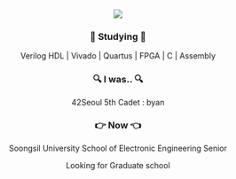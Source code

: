 <h3 align="center"><img src="https://capsule-render.vercel.app/api?type=venom&height=200&section=header&text=Zi-Yoon%20&color=0:D091F6,100:B291F6&fontSize=90&fontColor=534866&animation=fadeIn" /></h3>

<h3 align="center">📖 Studying 📖</h3>
<div align="center">
    <p align="center">
        Verilog HDL | Vivado | Quartus | FPGA | C | Assembly
    </p>
</div>

<h3 align="center">🔍 I was.. 🔍</h3>
<div align="center">
    <p align="center">
        42Seoul 5th Cadet : byan
    </p>
</div>

<h3 align="center">👉 Now 👈</h3>
<div align="center">
    <p align="center">
        Soongsil University School of Electronic Engineering Senior
    </p>
    <p align="center">
        Looking for Graduate school
    </p>
</div>
